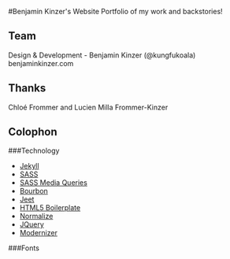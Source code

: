 #Benjamin Kinzer's Website
Portfolio of my work and backstories!

## Team
Design & Development - Benjamin Kinzer (@kungfukoala) benjaminkinzer.com

## Thanks
Chloé Frommer and Lucien Milla Frommer-Kinzer

## Colophon
###Technology
* [Jekyll](http://jekyllrb.com/)
* [SASS](http://sass-lang.com)
* [SASS Media Queries](http://github.com/paranoida/sass-mediaqueries)
* [Bourbon](http://bourbon.io)
* [Jeet](http://jeet.gs)
* [HTML5 Boilerplate](https://html5boilerplate.com)
* [Normalize](http://necolas.github.io/normalize.css/)
* [JQuery](https://jquery.com/)
* [Modernizer](http://modernizr.com/)

###Fonts
